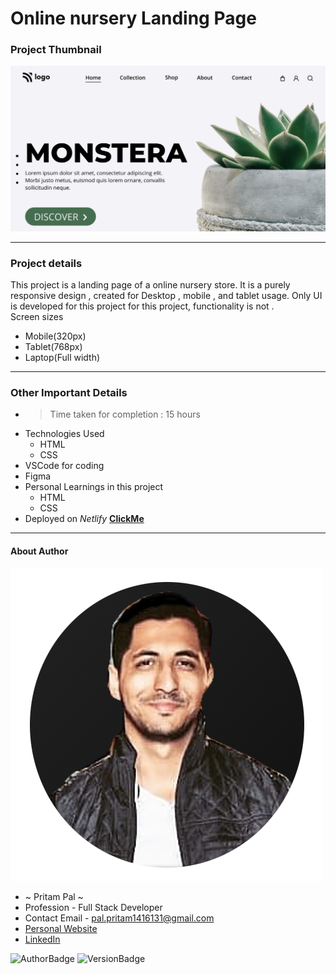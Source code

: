 # Online nursery Landing Page 

### Project Thumbnail

![ImageThumbnail](./thumbnail.png)
***
### Project details
This project is a landing page of a online nursery store. It is a purely responsive design , created for Desktop , mobile , and tablet usage. Only UI is developed for this project for this project, functionality is not .  
Screen sizes
- Mobile(320px)
- Tablet(768px)
- Laptop(Full width)


***
### Other Important Details
- >Time taken for completion : 15 hours
- Technologies Used
  - HTML
  - CSS
- VSCode for coding
- Figma
- Personal Learnings in this project 
    - HTML
    - CSS 
- Deployed on *Netlify*  **[ClickMe](https://greenifyme.netlify.app/)** 
*** 
#### About Author
![AuthorImage](./circle-profile-pic.png)
- ~ Pritam Pal ~
- Profession - Full Stack Developer
- Contact Email - pal.pritam1416131@gmail.com
- [Personal Website](#)
- [LinkedIn](https://www.linkedin.com/in/pritampal1/)  

![AuthorBadge](https://img.shields.io/badge/Author-Pritam-yellow)
![VersionBadge](https://img.shields.io/badge/Version-1.0.0-lightgrey)
